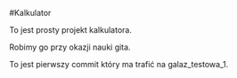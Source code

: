#Kalkulator

To jest prosty projekt kalkulatora.

Robimy go przy okazji nauki gita.

To jest pierwszy commit który ma trafić na galaz_testowa_1.